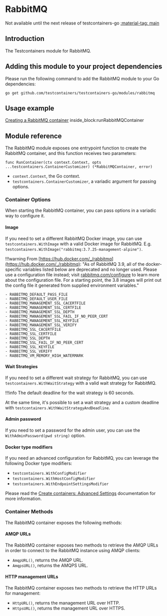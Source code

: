 # RabbitMQ

Not available until the next release of testcontainers-go <a href="https://github.com/testcontainers/testcontainers-go"><span class="tc-version">:material-tag: main</span></a>

## Introduction

The Testcontainers module for RabbitMQ.

## Adding this module to your project dependencies

Please run the following command to add the RabbitMQ module to your Go dependencies:

```
go get github.com/testcontainers/testcontainers-go/modules/rabbitmq
```

## Usage example

<!--codeinclude-->
[Creating a RabbitMQ container](../../modules/rabbitmq/examples_test.go) inside_block:runRabbitMQContainer
<!--/codeinclude-->

## Module reference

The RabbitMQ module exposes one entrypoint function to create the RabbitMQ container, and this function receives two parameters:

```golang
func RunContainer(ctx context.Context, opts ...testcontainers.ContainerCustomizer) (*RabbitMQContainer, error)
```

- `context.Context`, the Go context.
- `testcontainers.ContainerCustomizer`, a variadic argument for passing options.

### Container Options

When starting the RabbitMQ container, you can pass options in a variadic way to configure it.

#### Image

If you need to set a different RabbitMQ Docker image, you can use `testcontainers.WithImage` with a valid Docker image
for RabbitMQ. E.g. `testcontainers.WithImage("rabbitmq:3.7.25-management-alpine")`.

!!!warning
    From [https://hub.docker.com/_/rabbitmq](https://hub.docker.com/_/rabbitmq): "As of RabbitMQ 3.9, all of the docker-specific variables listed below are deprecated and no longer used. Please use a configuration file instead; visit [rabbitmq.com/configure](https://rabbitmq.com/configure) to learn more about the configuration file. For a starting point, the 3.8 images will print out the config file it generated from supplied environment variables."

    - RABBITMQ_DEFAULT_PASS_FILE
    - RABBITMQ_DEFAULT_USER_FILE
    - RABBITMQ_MANAGEMENT_SSL_CACERTFILE
    - RABBITMQ_MANAGEMENT_SSL_CERTFILE
    - RABBITMQ_MANAGEMENT_SSL_DEPTH
    - RABBITMQ_MANAGEMENT_SSL_FAIL_IF_NO_PEER_CERT
    - RABBITMQ_MANAGEMENT_SSL_KEYFILE
    - RABBITMQ_MANAGEMENT_SSL_VERIFY
    - RABBITMQ_SSL_CACERTFILE
    - RABBITMQ_SSL_CERTFILE
    - RABBITMQ_SSL_DEPTH
    - RABBITMQ_SSL_FAIL_IF_NO_PEER_CERT
    - RABBITMQ_SSL_KEYFILE
    - RABBITMQ_SSL_VERIFY
    - RABBITMQ_VM_MEMORY_HIGH_WATERMARK

#### Wait Strategies

If you need to set a different wait strategy for RabbitMQ, you can use `testcontainers.WithWaitStrategy` with a valid wait strategy
for RabbitMQ.

!!!info
    The default deadline for the wait strategy is 60 seconds.

At the same time, it's possible to set a wait strategy and a custom deadline with `testcontainers.WithWaitStrategyAndDeadline`.

#### Admin password

If you need to set a password for the admin user, you can use the `WithAdminPassword(pwd string)` option.

#### Docker type modifiers

If you need an advanced configuration for RabbitMQ, you can leverage the following Docker type modifiers:

- `testcontainers.WithConfigModifier`
- `testcontainers.WithHostConfigModifier`
- `testcontainers.WithEndpointSettingsModifier`

Please read the [Create containers: Advanced Settings](../features/creating_container.md#advanced-settings) documentation for more information.

### Container Methods

The RabbitMQ container exposes the following methods:

#### AMQP URLs

The RabbitMQ container exposes two methods to retrieve the AMQP URLs in order to connect to the RabbitMQ instance using AMQP clients:

- `AmqpURL()`, returns the AMQP URL.
- `AmqpsURL()`, returns the AMQPS URL.

#### HTTP management URLs

The RabbitMQ container exposes two methods to retrieve the HTTP URLs for management:

- `HttpURL()`, returns the management URL over HTTP.
- `HttpsURL()`, returns the management URL over HTTPS.
